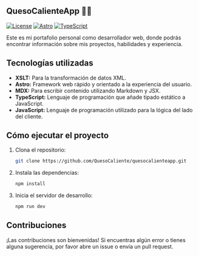 ## QuesoCalienteApp 🧀🔥


[![License](https://img.shields.io/badge/License-MIT-blue.svg)](https://opensource.org/licenses/MIT)
[![Astro](https://img.shields.io/badge/Astro-%3E%3D1.0-blue)](https://astro.build/)
[![TypeScript](https://img.shields.io/badge/TypeScript-%3E%3D4.9-blue)](https://www.typescriptlang.org/)

Este es mi portafolio personal como desarrollador web, donde podrás encontrar información sobre mis proyectos, habilidades y experiencia.

## Tecnologías utilizadas

- **XSLT:** Para la transformación de datos XML.
- **Astro:** Framework web rápido y orientado a la experiencia del usuario.
- **MDX:** Para escribir contenido utilizando Markdown y JSX.
- **TypeScript:** Lenguaje de programación que añade tipado estático a JavaScript.
- **JavaScript:** Lenguaje de programación utilizado para la lógica del lado del cliente.

## Cómo ejecutar el proyecto

1. Clona el repositorio:
   ```bash
   git clone https://github.com/QuesoCaliente/quesocalienteapp.git
   ```
2. Instala las dependencias:
   ```bash
   npm install
   ```
3. Inicia el servidor de desarrollo:
   ```bash
   npm run dev
   ```

## Contribuciones

¡Las contribuciones son bienvenidas! Si encuentras algún error o tienes alguna sugerencia, por favor abre un issue o envía un pull request.
